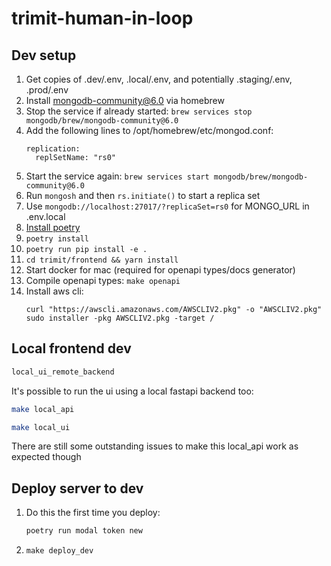 # trimit-human-in-loop

## Dev setup

1. Get copies of .dev/.env, .local/.env, and potentially .staging/.env, .prod/.env
1. Install mongodb-community@6.0 via homebrew
1. Stop the service if already started: `brew services stop mongodb/brew/mongodb-community@6.0`
1. Add the following lines to /opt/homebrew/etc/mongod.conf:
    ```
    replication:
      replSetName: "rs0"
    ```
1. Start the service again: `brew services start mongodb/brew/mongodb-community@6.0`
1. Run `mongosh` and then `rs.initiate()` to start a replica set
1. Use `mongodb://localhost:27017/?replicaSet=rs0` for MONGO_URL in .env.local
1. [Install poetry](https://python-poetry.org/docs/#installing-with-pipx)
1. `poetry install`
1. `poetry run pip install -e .`
1. `cd trimit/frontend && yarn install`
1. Start docker for mac (required for openapi types/docs generator)
1. Compile openapi types: `make openapi`
1. Install aws cli:
    ```
    curl "https://awscli.amazonaws.com/AWSCLIV2.pkg" -o "AWSCLIV2.pkg"
    sudo installer -pkg AWSCLIV2.pkg -target /
    ```


## Local frontend dev
```sh
local_ui_remote_backend
```

It's possible to run the ui using a local fastapi backend too:
```sh
make local_api
```

```sh
make local_ui
```

There are still some outstanding issues to make this local_api work as expected though

## Deploy server to dev

1. Do this the first time you deploy:
    ```sh
    poetry run modal token new
    ```
1. ```make deploy_dev```
